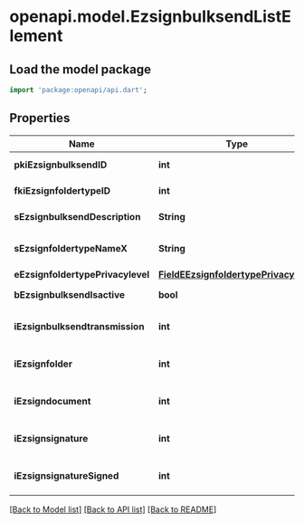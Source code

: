 # openapi.model.EzsignbulksendListElement

## Load the model package
```dart
import 'package:openapi/api.dart';
```

## Properties
Name | Type | Description | Notes
------------ | ------------- | ------------- | -------------
**pkiEzsignbulksendID** | **int** | The unique ID of the Ezsignbulksend | 
**fkiEzsignfoldertypeID** | **int** | The unique ID of the Ezsignfoldertype. | 
**sEzsignbulksendDescription** | **String** | The description of the Ezsignbulksend | 
**sEzsignfoldertypeNameX** | **String** | The name of the Ezsignfoldertype in the language of the requester | 
**eEzsignfoldertypePrivacylevel** | [**FieldEEzsignfoldertypePrivacylevel**](FieldEEzsignfoldertypePrivacylevel.md) |  | 
**bEzsignbulksendIsactive** | **bool** | Whether the Ezsignbulksend is active or not | 
**iEzsignbulksendtransmission** | **int** | The total number of Ezsignbulksendtransmissions in the Ezsignbulksend | 
**iEzsignfolder** | **int** | The total number of Ezsignfolders in the Ezsignbulksend | 
**iEzsigndocument** | **int** | The total number of Ezsigndocuments in the Ezsignbulksend | 
**iEzsignsignature** | **int** | The total number of Ezsignsignature in the Ezsignbulksend | 
**iEzsignsignatureSigned** | **int** | The total number of already signed Ezsignsignature blocks in the Ezsignbulksend | 

[[Back to Model list]](../README.md#documentation-for-models) [[Back to API list]](../README.md#documentation-for-api-endpoints) [[Back to README]](../README.md)


